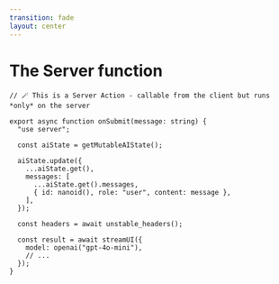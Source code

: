 ```yaml
---
transition: fade
layout: center
---
```


# The Server function

```tsx
// 🪄 This is a Server Action - callable from the client but runs *only* on the server

export async function onSubmit(message: string) {
  "use server";

  const aiState = getMutableAIState();

  aiState.update({
    ...aiState.get(),
    messages: [
      ...aiState.get().messages,
      { id: nanoid(), role: "user", content: message },
    ],
  });

  const headers = await unstable_headers();

  const result = await streamUI({
    model: openai("gpt-4o-mini"),
    // ...
  });
}
```

<!--
This is where the magic happens. The client calls this, but it executes entirely on the server. We first get the state from the ai sdk, add the users message to the conversation, try to get any headers from the request to personalize the response (such as city,country, platform the user is using) and then we call streamUI to start the streaming process.
-->
